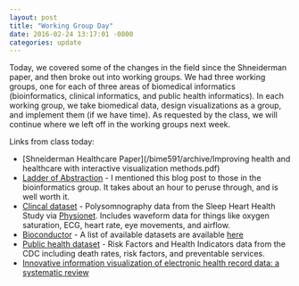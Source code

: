 ```yaml
---
layout: post
title: "Working Group Day"
date: 2016-02-24 13:17:01 -0800
categories: update
---
```


Today, we covered some of the changes in the field since the Shneiderman paper, and then broke out into working groups. We had three working groups, one for each of three areas of biomedical informatics (bioinformatics, clinical informatics, and public health informatics). In each working group, we take biomedical data, design visualizations as a group, and implement them (if we have time). As requested by the class, we will continue where we left off in the working groups next week.

Links from class today:

* [Shneiderman Healthcare Paper](/bime591/archive/Improving health and healthcare with interactive visualization methods.pdf)
* [Ladder of Abstraction](http://worrydream.com/LadderOfAbstraction/) - I mentioned this blog post to those in the bioinformatics group. It takes about an hour to peruse through, and is well worth it.
* [Clincal dataset](/bime591/archive/SleepHeartHealthStudy.csv) - Polysomnography data from the Sleep Heart Health Study via [Physionet](http://physionet.org/physiobank/database/shhpsgdb/). Includes waveform data for things like oxygen saturation, ECG, heart rate, eye movements, and airflow.
* [Bioconductor](https://www.bioconductor.org/install) - A list of available datasets are available [here](https://www.bioconductor.org/packages/3.3/data/experiment)
* [Public health dataset](/bime591/archive/sortablestats_dot_cdc_dot_gov.csv) - Risk Factors and Health Indicators data from the CDC including death rates, risk factors, and preventable services.
* [Innovative information visualization of electronic health record data: a systematic review](/bime591/archive/330.full.pdf)
